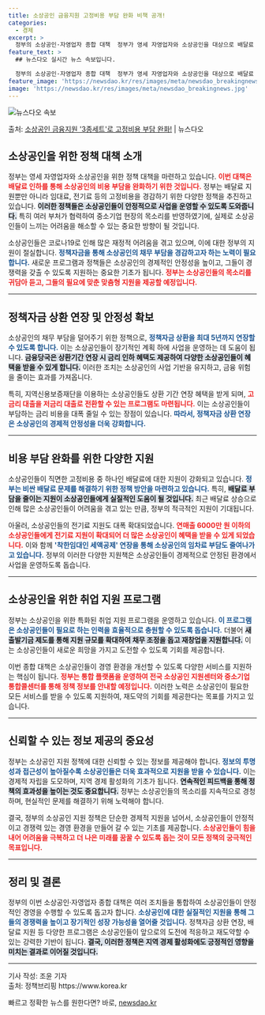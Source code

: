 ```yaml
---
title: 소상공인 금융지원 고정비용 부담 완화 비책 공개!
categories:
  - 경제
excerpt: >
  정부의 소상공인·자영업자 종합 대책  정부가 영세 자영업자와 소상공인을 대상으로 배달료 인하 등 5대 고정비…
feature_text: >
  ## 뉴스다오 실시간 뉴스 속보입니다.

  정부의 소상공인·자영업자 종합 대책  정부가 영세 자영업자와 소상공인을 대상으로 배달료 인하 등 5대 고정비…
feature_image: 'https://newsdao.kr/res/images/meta/newsdao_breakingnews.jpg'
image: 'https://newsdao.kr/res/images/meta/newsdao_breakingnews.jpg'
---
```


![뉴스다오 속보](https://newsdao.kr/res/images/meta/newsdao_breakingnews.jpg)

<p>출처: <a href="https://newsdao.kr/5087" rel="dofollow">소상공인 금융지원 '3종세트'로 고정비용 부담 완화!</a> | 뉴스다오</p>

<h2 data-ke-size="size26">소상공인을 위한 정책 대책 소개</h2>

<p data-ke-size="size16">정부는 영세 자영업자와 소상공인을 위한 정책 대책을 마련하고 있습니다. <b><span style="color: #ee2323;">이번 대책은 배달료 인하를 통해 소상공인의 비용 부담을 완화하기 위한 것입니다.</span></b> 정부는 배달료 지원뿐만 아니라 임대료, 전기료 등의 고정비용을 경감하기 위한 다양한 정책을 추진하고 있습니다. <b><span style="background-color: #21538527;">이러한 정책들은 소상공인들이 안정적으로 사업을 운영할 수 있도록 도와줍니다.</span></b> 특히 여러 부처가 협력하여 중소기업 현장의 목소리를 반영하였기에, 실제로 소상공인들이 느끼는 어려움을 해소할 수 있는 중요한 방향이 될 것입니다.</p>

<p data-ke-size="size16">소상공인들은 코로나19로 인해 많은 재정적 어려움을 겪고 있으며, 이에 대한 정부의 지원이 절실합니다. <b><span style="color: #1a5490;">정책자금을 통해 소상공인의 채무 부담을 경감하고자 하는 노력이 필요합니다.</span></b> 새로운 프로그램과 정책들은 소상공인의 경제적인 안정성을 높이고, 그들이 경쟁력을 갖출 수 있도록 지원하는 중요한 기초가 됩니다. <b><span style="color: #ee2323;">정부는 소상공인들의 목소리를 귀담아 듣고, 그들의 필요에 맞춘 맞춤형 지원을 제공할 예정입니다.</span></b></p>

<hr>

<h2 data-ke-size="size26">정책자금 상환 연장 및 안정성 확보</h2>

<p data-ke-size="size16">소상공인의 채무 부담을 덜어주기 위한 정책으로, <b><span style="color: #1a5490;">정책자금 상환을 최대 5년까지 연장할 수 있도록 합니다.</span></b> 이는 소상공인들이 장기적인 계획 하에 사업을 운영하는 데 도움이 됩니다. <b><span style="background-color: #21538527;">금융당국은 상환기간 연장 시 금리 인하 혜택도 제공하여 다양한 소상공인들이 혜택을 받을 수 있게 합니다.</span></b> 이러한 조치는 소상공인의 사업 기반을 유지하고, 금융 위험을 줄이는 효과를 가져옵니다.</p>

<p data-ke-size="size16">특히, 지역신용보증재단을 이용하는 소상공인들도 상환 기간 연장 혜택을 받게 되며, <b><span style="color: #ee2323;">고금리 대출을 저금리 대출로 전환할 수 있는 프로그램도 마련됩니다.</span></b> 이는 소상공인들이 부담하는 금리 비용을 대폭 줄일 수 있는 장점이 있습니다. <b><span style="color: #1a5490;">따라서, 정책자금 상환 연장은 소상공인의 경제적 안정성을 더욱 강화합니다.</span></b></p>

<hr>

<h2 data-ke-size="size26">비용 부담 완화를 위한 다양한 지원</h2>

<p data-ke-size="size16">소상공인들이 직면한 고정비용 중 하나인 배달료에 대한 지원이 강화되고 있습니다. <b><span style="color: #1a5490;">정부는 비싼 배달료 문제를 해결하기 위한 정책 방안을 마련하고 있습니다.</span></b> 특히, <b><span style="background-color: #21538527;">배달료 부담을 줄이는 지원이 소상공인들에게 실질적인 도움이 될 것입니다.</span></b> 최근 배달료 상승으로 인해 많은 소상공인들이 어려움을 겪고 있는 만큼, 정부의 적극적인 지원이 기대됩니다.</p>

<p data-ke-size="size16">아울러, 소상공인들의 전기료 지원도 대폭 확대되었습니다. <b><span style="color: #ee2323;">연매출 6000만 원 이하의 소상공인들에게 전기료 지원이 확대되어 더 많은 소상공인이 혜택을 받을 수 있게 되었습니다.</span></b> 이와 함께 <b><span style="color: #1a5490;">'착한임대인 세액공제' 연장을 통해 소상공인의 임차료 부담도 줄여나가고 있습니다.</span></b> 정부의 이러한 다양한 지원책은 소상공인들이 경제적으로 안정된 환경에서 사업을 운영하도록 돕습니다.</p>

<hr>

<h2 data-ke-size="size26">소상공인을 위한 취업 지원 프로그램</h2>

<p data-ke-size="size16">정부는 소상공인을 위한 특화된 취업 지원 프로그램을 운영하고 있습니다. <b><span style="color: #1a5490;">이 프로그램은 소상공인들이 필요로 하는 인력을 효율적으로 충원할 수 있도록 돕습니다.</span></b> 더불어 <b><span style="background-color: #21538527;">새출발기금 제도를 통해 지원 규모를 확대하여 채무 조정을 돕고 재창업을 지원합니다.</span></b> 이는 소상공인들이 새로운 희망을 가지고 도전할 수 있도록 기회를 제공합니다.</p>

<p data-ke-size="size16">이번 종합 대책은 소상공인들이 경영 환경을 개선할 수 있도록 다양한 서비스를 지원하는 핵심이 됩니다. <b><span style="color: #ee2323;">정부는 통합 플랫폼을 운영하여 전국 소상공인 지원센터와 중소기업 통합콜센터를 통해 정책 정보를 안내할 예정입니다.</span></b> 이러한 노력은 소상공인이 필요한 모든 서비스를 받을 수 있도록 지원하여, 재도약의 기회를 제공한다는 목표를 가지고 있습니다.</p>

<hr>

<h2 data-ke-size="size26">신뢰할 수 있는 정보 제공의 중요성</h2>

<p data-ke-size="size16">정부는 소상공인 지원 정책에 대한 신뢰할 수 있는 정보를 제공해야 합니다. <b><span style="color: #1a5490;">정보의 투명성과 접근성이 높아질수록 소상공인들은 더욱 효과적으로 지원을 받을 수 있습니다.</span></b> 이는 경제적 자립을 도모하며, 지역 경제 활성화의 기초가 됩니다. <b><span style="background-color: #21538527;">연속적인 피드백을 통해 정책의 효과성을 높이는 것도 중요합니다.</span></b> 정부는 소상공인들의 목소리를 지속적으로 경청하며, 현실적인 문제를 해결하기 위해 노력해야 합니다.</p>

<p data-ke-size="size16">결국, 정부의 소상공인 지원 정책은 단순한 경제적 지원을 넘어서, 소상공인들이 안정적이고 경쟁력 있는 경영 환경을 만들어 갈 수 있는 기초를 제공합니다. <b><span style="color: #ee2323;">소상공인들이 힘을 내어 어려움을 극복하고 더 나은 미래를 꿈꿀 수 있도록 돕는 것이 모든 정책의 궁극적인 목표입니다.</span></b></p>

<hr>

<h2 data-ke-size="size26">정리 및 결론</h2>

<p data-ke-size="size16">정부의 이번 소상공인·자영업자 종합 대책은 여러 조치들을 통합하여 소상공인들이 안정적인 경영을 수행할 수 있도록 돕고자 합니다. <b><span style="color: #1a5490;">소상공인에 대한 실질적인 지원을 통해 그들의 경쟁력을 높이고 장기적인 성장 가능성을 열어줄 것입니다.</span></b> 정책자금 상환 연장, 배달료 지원 등 다양한 프로그램은 소상공인들이 앞으로의 도전에 적응하고 재도약할 수 있는 강력한 기반이 됩니다. <b><span style="background-color: #21538527;">결국, 이러한 정책은 지역 경제 활성화에도 긍정적인 영향을 미치는 결과로 이어질 것입니다.</span></b></p>

<hr>

<p data-ke-size="size16">기사 작성: 조윤 기자<br>
출처: 정책브리핑 https://www.korea.kr</p> 

빠르고 정확한 뉴스를 원한다면? 바로, <a href="https://newsdao.kr" rel="dofollow">newsdao.kr</a>


